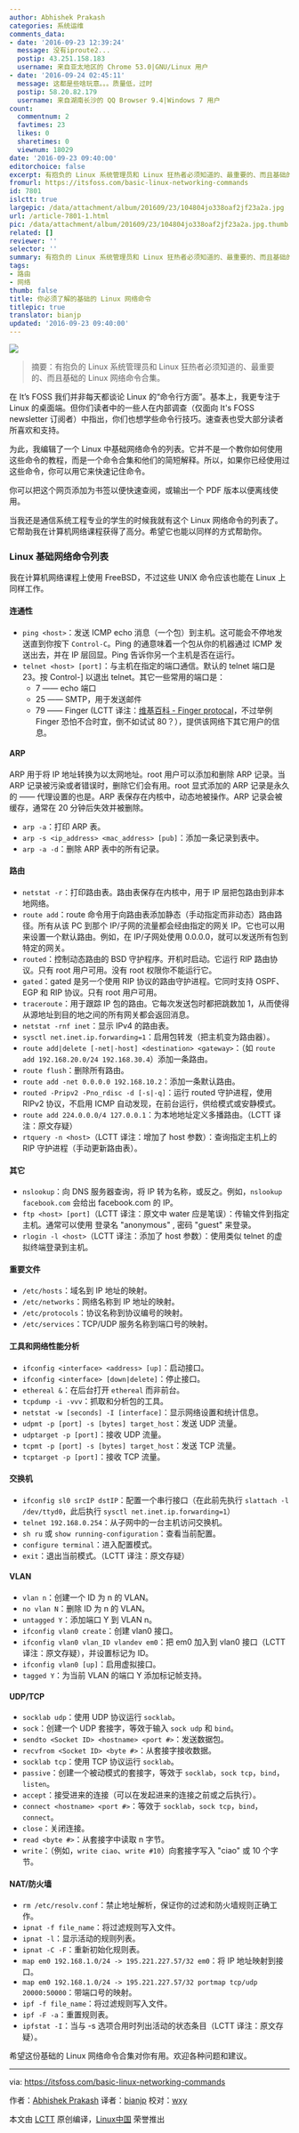 ```yaml
---
author: Abhishek Prakash
categories: 系统运维
comments_data:
- date: '2016-09-23 12:39:24'
  message: 没有iproute2...
  postip: 43.251.158.183
  username: 来自亚太地区的 Chrome 53.0|GNU/Linux 用户
- date: '2016-09-24 02:45:11'
  message: 这都是些啥玩意。。。质量低，过时
  postip: 58.20.82.179
  username: 来自湖南长沙的 QQ Browser 9.4|Windows 7 用户
count:
  commentnum: 2
  favtimes: 23
  likes: 0
  sharetimes: 0
  viewnum: 18029
date: '2016-09-23 09:40:00'
editorchoice: false
excerpt: 有抱负的 Linux 系统管理员和 Linux 狂热者必须知道的、最重要的、而且基础的 Linux 网络命令合集。
fromurl: https://itsfoss.com/basic-linux-networking-commands
id: 7801
islctt: true
largepic: /data/attachment/album/201609/23/104804jo338oaf2jf23a2a.jpg
url: /article-7801-1.html
pic: /data/attachment/album/201609/23/104804jo338oaf2jf23a2a.jpg.thumb.jpg
related: []
reviewer: ''
selector: ''
summary: 有抱负的 Linux 系统管理员和 Linux 狂热者必须知道的、最重要的、而且基础的 Linux 网络命令合集。
tags:
- 路由
- 网络
thumb: false
title: 你必须了解的基础的 Linux 网络命令
titlepic: true
translator: bianjp
updated: '2016-09-23 09:40:00'
---
```


![](/data/attachment/album/201609/23/104804jo338oaf2jf23a2a.jpg)



> 
> 摘要：有抱负的 Linux 系统管理员和 Linux 狂热者必须知道的、最重要的、而且基础的 Linux 网络命令合集。
> 
> 
> 


在 It’s FOSS 我们并非每天都谈论 Linux 的“命令行方面”。基本上，我更专注于 Linux 的桌面端。但你们读者中的一些人在内部调查（仅面向 It's FOSS newsletter 订阅者）中指出，你们也想学些命令行技巧。速查表也受大部分读者所喜欢和支持。


为此，我编辑了一个 Linux 中基础网络命令的列表。它并不是一个教你如何使用这些命令的教程，而是一个命令合集和他们的简短解释。所以，如果你已经使用过这些命令，你可以用它来快速记住命令。


你可以把这个网页添加为书签以便快速查阅，或输出一个 PDF 版本以便离线使用。


当我还是通信系统工程专业的学生的时候我就有这个 Linux 网络命令的列表了。它帮助我在计算机网络课程获得了高分。希望它也能以同样的方式帮助你。


### Linux 基础网络命令列表


我在计算机网络课程上使用 FreeBSD，不过这些 UNIX 命令应该也能在 Linux 上同样工作。


#### 连通性


* `ping <host>`：发送 ICMP echo 消息（一个包）到主机。这可能会不停地发送直到你按下 `Control-C`。Ping 的通意味着一个包从你的机器通过 ICMP 发送出去，并在 IP 层回显。Ping 告诉你另一个主机是否在运行。
* `telnet <host> [port]`：与主机在指定的端口通信。默认的 telnet 端口是 23。按 Control-] 以退出 telnet。其它一些常用的端口是：
	+ 7 —— echo 端口
	+ 25 —— SMTP，用于发送邮件
	+ 79 —— Finger (LCTT 译注：[维基百科 - Finger protocal](https://en.wikipedia.org/wiki/Finger_protocol)，不过举例 Finger 恐怕不合时宜，倒不如试试 80？），提供该网络下其它用户的信息。


#### ARP


ARP 用于将 IP 地址转换为以太网地址。root 用户可以添加和删除 ARP 记录。当 ARP 记录被污染或者错误时，删除它们会有用。root 显式添加的 ARP 记录是永久的 —— 代理设置的也是。ARP 表保存在内核中，动态地被操作。ARP 记录会被缓存，通常在 20 分钟后失效并被删除。


* `arp -a`：打印 ARP 表。
* `arp -s <ip_address> <mac_address> [pub]`：添加一条记录到表中。
* `arp -a -d`：删除 ARP 表中的所有记录。


#### 路由


* `netstat -r`：打印路由表。路由表保存在内核中，用于 IP 层把包路由到非本地网络。
* `route add`：route 命令用于向路由表添加静态（手动指定而非动态）路由路径。所有从该 PC 到那个 IP/子网的流量都会经由指定的网关 IP。它也可以用来设置一个默认路由。例如，在 IP/子网处使用 0.0.0.0，就可以发送所有包到特定的网关。
* `routed`：控制动态路由的 BSD 守护程序。开机时启动。它运行 RIP 路由协议。只有 root 用户可用。没有 root 权限你不能运行它。
* `gated`：gated 是另一个使用 RIP 协议的路由守护进程。它同时支持 OSPF、EGP 和 RIP 协议。只有 root 用户可用。
* `traceroute`：用于跟踪 IP 包的路由。它每次发送包时都把跳数加 1，从而使得从源地址到目的地之间的所有网关都会返回消息。
* `netstat -rnf inet`：显示 IPv4 的路由表。
* `sysctl net.inet.ip.forwarding=1`：启用包转发（把主机变为路由器）。
* `route add|delete [-net|-host] <destination> <gateway>`：（如 `route add 192.168.20.0/24 192.168.30.4`）添加一条路由。
* `route flush`：删除所有路由。
* `route add -net 0.0.0.0 192.168.10.2`：添加一条默认路由。
* `routed -Pripv2 -Pno_rdisc -d [-s|-q]`：运行 routed 守护进程，使用 RIPv2 协议，不启用 ICMP 自动发现，在前台运行，供给模式或安静模式。
* `route add 224.0.0.0/4 127.0.0.1`：为本地地址定义多播路由。（LCTT 译注：原文存疑）
* `rtquery -n <host>`（LCTT 译注：增加了 host 参数）：查询指定主机上的 RIP 守护进程（手动更新路由表）。


#### 其它


* `nslookup`：向 DNS 服务器查询，将 IP 转为名称，或反之。例如，`nslookup facebook.com` 会给出 facebook.com 的 IP。
* `ftp <host> [port]`（LCTT 译注：原文中 water 应是笔误）：传输文件到指定主机。通常可以使用 登录名 "anonymous" , 密码 "guest" 来登录。
* `rlogin -l <host>`（LCTT 译注：添加了 host 参数）：使用类似 telnet 的虚拟终端登录到主机。


#### 重要文件


* `/etc/hosts`：域名到 IP 地址的映射。
* `/etc/networks`：网络名称到 IP 地址的映射。
* `/etc/protocols`：协议名称到协议编号的映射。
* `/etc/services`：TCP/UDP 服务名称到端口号的映射。


#### 工具和网络性能分析


* `ifconfig <interface> <address> [up]`：启动接口。
* `ifconfig <interface> [down|delete]`：停止接口。
* `ethereal &`：在后台打开 `ethereal` 而非前台。
* `tcpdump -i -vvv`：抓取和分析包的工具。
* `netstat -w [seconds] -I [interface]`：显示网络设置和统计信息。
* `udpmt -p [port] -s [bytes] target_host`：发送 UDP 流量。
* `udptarget -p [port]`：接收 UDP 流量。
* `tcpmt -p [port] -s [bytes] target_host`：发送 TCP 流量。
* `tcptarget -p [port]`：接收 TCP 流量。


#### 交换机


* `ifconfig sl0 srcIP dstIP`：配置一个串行接口（在此前先执行 `slattach -l /dev/ttyd0`，此后执行 `sysctl net.inet.ip.forwarding=1`）
* `telnet 192.168.0.254`：从子网中的一台主机访问交换机。
* `sh ru` 或 `show running-configuration`：查看当前配置。
* `configure terminal`：进入配置模式。
* `exit`：退出当前模式。（LCTT 译注：原文存疑）


#### VLAN


* `vlan n`：创建一个 ID 为 n 的 VLAN。
* `no vlan N`：删除 ID 为 n 的 VLAN。
* `untagged Y`：添加端口 Y 到 VLAN n。
* `ifconfig vlan0 create`：创建 vlan0 接口。
* `ifconfig vlan0 vlan_ID vlandev em0`：把 em0 加入到 vlan0 接口（LCTT 译注：原文存疑），并设置标记为 ID。
* `ifconfig vlan0 [up]`：启用虚拟接口。
* `tagged Y`：为当前 VLAN 的端口 Y 添加标记帧支持。


#### UDP/TCP


* `socklab udp`：使用 UDP 协议运行 `socklab`。
* `sock`：创建一个 UDP 套接字，等效于输入 `sock udp` 和 `bind`。
* `sendto <Socket ID> <hostname> <port #>`：发送数据包。
* `recvfrom <Socket ID> <byte #>`：从套接字接收数据。
* `socklab tcp`：使用 TCP 协议运行 `socklab`。
* `passive`：创建一个被动模式的套接字，等效于 `socklab`，`sock tcp`，`bind`，`listen`。
* `accept`：接受进来的连接（可以在发起进来的连接之前或之后执行）。
* `connect <hostname> <port #>`：等效于 `socklab`，`sock tcp`，`bind`，`connect`。
* `close`：关闭连接。
* `read <byte #>`：从套接字中读取 n 字节。
* `write`：（例如，`write ciao`、`write #10`）向套接字写入 "ciao" 或 10 个字节。


#### NAT/防火墙


* `rm /etc/resolv.conf`：禁止地址解析，保证你的过滤和防火墙规则正确工作。
* `ipnat -f file_name`：将过滤规则写入文件。
* `ipnat -l`：显示活动的规则列表。
* `ipnat -C -F`：重新初始化规则表。
* `map em0 192.168.1.0/24 -> 195.221.227.57/32 em0`：将 IP 地址映射到接口。
* `map em0 192.168.1.0/24 -> 195.221.227.57/32 portmap tcp/udp 20000:50000`：带端口号的映射。
* `ipf -f file_name`：将过滤规则写入文件。
* `ipf -F -a`：重置规则表。
* `ipfstat -I`：当与 -s 选项合用时列出活动的状态条目（LCTT 译注：原文存疑）。


希望这份基础的 Linux 网络命令合集对你有用。欢迎各种问题和建议。




---


via: <https://itsfoss.com/basic-linux-networking-commands>


作者：[Abhishek Prakash](https://itsfoss.com/author/abhishek/) 译者：[bianjp](https://github.com/bianjp) 校对：[wxy](https://github.com/wxy)


本文由 [LCTT](https://github.com/LCTT/TranslateProject) 原创编译，[Linux中国](https://linux.cn/) 荣誉推出